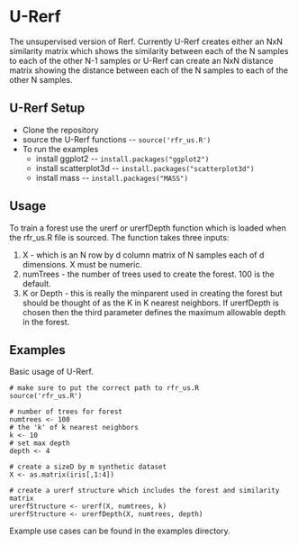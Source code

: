 # U-Rerf
The unsupervised version of Rerf.  Currently U-Rerf creates either an NxN similarity matrix which shows the similarity between each of the N samples to each of the other N-1 samples or U-Rerf can create an NxN distance matrix showing the distance between each of the N samples to each of the other N samples.

## U-Rerf Setup
* Clone the repository
* source the U-Rerf functions -- `source('rfr_us.R')`
* To run the examples
  * install ggplot2 -- `install.packages("ggplot2")`
  * install scatterplot3d -- `install.packages("scatterplot3d")`
  * install mass -- `install.packages("MASS")`
  
## Usage
To train a forest use the urerf or urerfDepth function which is loaded when the rfr_us.R file is sourced.  The function takes three inputs:
1. X - which is an N row by d column matrix of N samples each of d dimensions.  X must be numeric.
1. numTrees - the number of trees used to create the forest.  100 is the default.
1. K or Depth - this is really the minparent used in creating the forest but should be thought of as the K in K nearest neighbors.  If urerfDepth is chosen then the third parameter defines the maximum allowable depth in the forest.

## Examples
Basic usage of U-Rerf.
```
# make sure to put the correct path to rfr_us.R
source('rfr_us.R')

# number of trees for forest
numtrees <- 100
# the 'k' of k nearest neighbors
k <- 10
# set max depth
depth <- 4

# create a sizeD by m synthetic dataset
X <- as.matrix(iris[,1:4])

# create a urerf structure which includes the forest and similarity matrix
urerfStructure <- urerf(X, numtrees, k)
urerfStructure <- urerfDepth(X, numtrees, depth)
```

Example use cases can be found in the examples directory.
